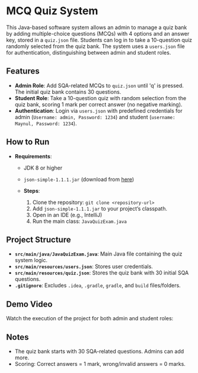 # MCQ Quiz System
This Java-based software system allows an admin to manage a quiz bank by adding multiple-choice questions (MCQs) with 4 options and an answer key, stored in a `quiz.json` file. Students can log in to take a 10-question quiz randomly selected from the quiz bank. The system uses a `users.json` file for authentication, distinguishing between admin and student roles.

## Features

- **Admin Role**: Add SQA-related MCQs to `quiz.json` until 'q' is pressed. The initial quiz bank contains 30 questions.
- **Student Role**: Take a 10-question quiz with random selection from the quiz bank, scoring 1 mark per correct answer (no negative marking).
- **Authentication**: Login via `users.json` with predefined credentials for admin (`Username: admin, Password: 1234`) and student (`username: Maynul, Password: 1234`).

## How to Run

- **Requirements**:
    - JDK 8 or higher
    - `json-simple-1.1.1.jar` (download from [here](https://code.google.com/archive/p/json-simple/))
 
  - **Steps**:
    1. Clone the repository: `git clone <repository-url>`
    2. Add `json-simple-1.1.1.jar` to your project’s classpath.
    3. Open in an IDE (e.g., IntelliJ) 
    4. Run the main class: `JavaQuizExam.java`

## Project Structure

- **`src/main/java/JavaQuizExam.java`**: Main Java file containing the quiz system logic.
- **`src/main/resources/users.json`**: Stores user credentials.
- **`src/main/resources/quiz.json`**: Stores the quiz bank with 30 initial SQA questions.
- **`.gitignore`**: Excludes `.idea`, `.gradle`, `gradle`, and `build` files/folders.

## Demo Video

Watch the execution of the project for both admin and student roles: 

## Notes

- The quiz bank starts with 30 SQA-related questions. Admins can add more.
- Scoring: Correct answers = 1 mark, wrong/invalid answers = 0 marks.



